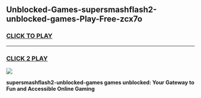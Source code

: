 
## Unblocked-Games-supersmashflash2-unblocked-games-Play-Free-zcx7o
<h3>
<a href="https://premium76.site?title=supersmashflash2-unblocked-games&ref=24M">CLICK TO PLAY</a></h3>
<hr>

<h3>
<a href="https://premium76.site?title=supersmashflash2-unblocked-games&ref=24M">CLICK 2 PLAY</a>
  
</h3>

<a href="https://premium76.site?title=supersmashflash2-unblocked-games&ref=24M"><img src="https://clearcache.store/games.png"></a>


**supersmashflash2-unblocked-games games unblocked: Your Gateway to Fun and Accessible Online Gaming**
